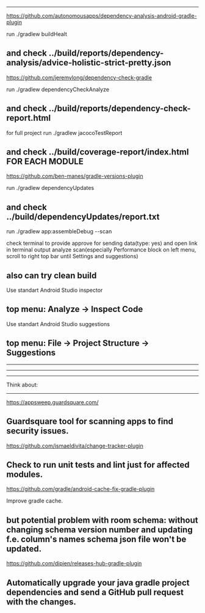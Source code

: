 
-----------------------------------------------------------------------------------
https://github.com/autonomousapps/dependency-analysis-android-gradle-plugin

run
    ./gradlew buildHealt

and check ../build/reports/dependency-analysis/advice-holistic-strict-pretty.json
-----------------------------------------------------------------------------------
https://github.com/jeremylong/dependency-check-gradle

run
    ./gradlew dependencyCheckAnalyze

and check ../build/reports/dependency-check-report.html
-----------------------------------------------------------------------------------
for full project run
    ./gradlew jacocoTestReport

and check ../build/coverage-report/index.html FOR EACH MODULE
-----------------------------------------------------------------------------------
https://github.com/ben-manes/gradle-versions-plugin

run
    ./gradlew dependencyUpdates

and check ../build/dependencyUpdates/report.txt
-----------------------------------------------------------------------------------
run
    ./gradlew app:assembleDebug --scan

check terminal to provide approve for sending data(type: yes)
and open link in terminal output
analyze scan(especially Performance block on left menu, scroll to right top bar until Settings and suggestions)

also can try clean build
-----------------------------------------------------------------------------------
Use standart Android Studio inspector

top menu: Analyze -> Inspect Code
-----------------------------------------------------------------------------------
Use standart Android Studio suggestions

top menu: File -> Project Structure -> Suggestions
-----------------------------------------------------------------------------------


-----------------------------------------------------------------------------------
-----------------------------------------------------------------------------------
-----------------------------------------------------------------------------------

Think about:

-----------------------------------------------------------------------------------
https://appsweep.guardsquare.com/

Guardsquare tool for scanning apps to find security issues.
-----------------------------------------------------------------------------------
https://github.com/ismaeldivita/change-tracker-plugin

Check to run unit tests and lint just for affected modules.
-----------------------------------------------------------------------------------
https://github.com/gradle/android-cache-fix-gradle-plugin

Improve gradle cache.

but potential problem with room schema: without changing schema version number and updating f.e. column's names
schema json file won't be updated.
-----------------------------------------------------------------------------------
https://github.com/dipien/releases-hub-gradle-plugin

Automatically upgrade your java gradle project dependencies and send a GitHub pull request with the changes.
-----------------------------------------------------------------------------------